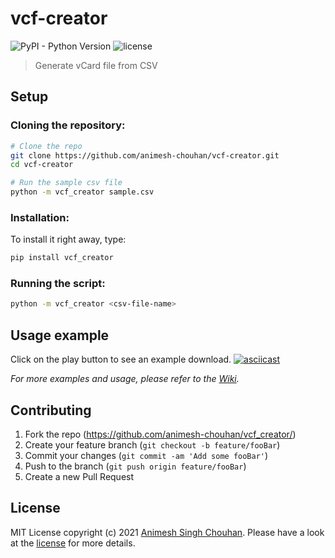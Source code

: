 # vcf-creator

![PyPI - Python Version](https://img.shields.io/pypi/pyversions/vcf_creator)
![license](https://img.shields.io/github/license/animesh-chouhan/vcf_creator)

>Generate vCard file from CSV

## Setup

### Cloning the repository:
```sh
# Clone the repo
git clone https://github.com/animesh-chouhan/vcf-creator.git
cd vcf-creator

# Run the sample csv file
python -m vcf_creator sample.csv
```

### Installation:

To install it right away, type:
```sh
pip install vcf_creator
```
### Running the script:

```sh
python -m vcf_creator <csv-file-name>
```

## Usage example
Click on the play button to see an example download.
[![asciicast](https://asciinema.org/a/422828.svg)](https://asciinema.org/a/422828)

_For more examples and usage, please refer to the [Wiki][wiki]._

## Contributing

1. Fork the repo (<https://github.com/animesh-chouhan/vcf_creator/>)
2. Create your feature branch (`git checkout -b feature/fooBar`)
3. Commit your changes (`git commit -am 'Add some fooBar'`)
4. Push to the branch (`git push origin feature/fooBar`)
5. Create a new Pull Request

<!-- Markdown link & img dfn's -->
[license]: https://img.shields.io/github/license/animesh-chouhan/vcf_creator
[wiki]: https://github.com/animesh-chouhan/vcf_creator/wiki

## License
MIT License
copyright (c) 2021 [Animesh Singh Chouhan](https://github.com/animesh-chouhan). Please have a look at the [license](LICENSE) for more details.
